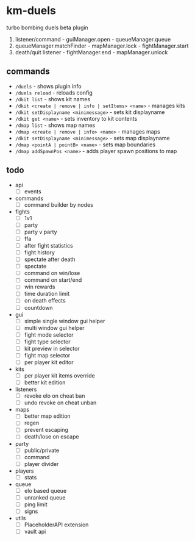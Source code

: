 # km-duels
turbo bombing duels beta plugin

1. listener/command - guiManager.open - queueManager.queue
2. queueManager.matchFinder - mapManager.lock - fightManager.start
3. death/quit listener - fightManager.end - mapManager.unlock

## commands
- `/duels` - shows plugin info
- `/duels reload` - reloads config
- `/dkit list` - shows kit names
- `/dkit <create | remove | info | setItems> <name>` - manages kits
- `/dkit setDisplayname <minimessage>` - sets kit displayname
- `/dkit get <name>` - sets inventory to kit contents
- `/dmap list` - shows map names
- `/dmap <create | remove | info> <name>` - manages maps
- `/dkit setDisplayname <minimessage>` - sets map displayname
- `/dmap <pointA | pointB> <name>` - sets map boundaries
- `/dmap addSpawnPos <name>` - adds player spawn positions to map


## todo
- api
    - [ ] events
- commands
    - [ ] command builder by nodes
- fights
    - [ ] 1v1
    - [ ] party
    - [ ] party v party
    - [ ] ffa
    - [ ] after fight statistics
    - [ ] fight history
    - [ ] spectate after death
    - [ ] spectate
    - [ ] command on win/lose
    - [ ] command on start/end
    - [ ] win rewards
    - [ ] time duration limit
    - [ ] on death effects
    - [ ] countdown
- gui
    - [ ] simple single window gui helper
    - [ ] multi window gui helper
    - [ ] fight mode selector
    - [ ] fight type selector
    - [ ] kit preview in selector
    - [ ] fight map selector
    - [ ] per player kit editor
- kits
    - [ ] per player kit items override
    - [ ] better kit edition
- listeners
    - [ ] revoke elo on cheat ban
    - [ ] undo revoke on cheat unban
- maps
    - [ ] better map edition
    - [ ] regen
    - [ ] prevent escaping
    - [ ] death/lose on escape
- party
    - [ ] public/private
    - [ ] command
    - [ ] player divider
- players
    - [ ] stats
- queue
    - [ ] elo based queue
    - [ ] unranked queue
    - [ ] ping limit
    - [ ] signs
- utils
    - [ ] PlaceholderAPI extension
    - [ ] vault api
